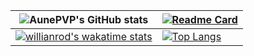 | ![AunePVP's GitHub stats](https://github-readme-stats.vercel.app/api?username=AunePVP&show_icons=true&hide=issues,prs&count_private=true&theme=dark) | [![Readme Card](https://github-readme-stats.vercel.app/api/pin/?username=AunePVP&repo=Game-Server-Query-and-Control-Center&theme=dark)](https://github.com/anuraghazra/github-readme-stats) |
|---|---|
| [![willianrod's wakatime stats](https://github-readme-stats.vercel.app/api/wakatime?username=AunePVP&theme=dark)](https://github.com/anuraghazra/github-readme-stats)  | [![Top Langs](https://github-readme-stats.vercel.app/api/top-langs/?username=AunePVP&layout=compact&theme=dark)](https://github.com/anuraghazra/github-readme-stats)  |
